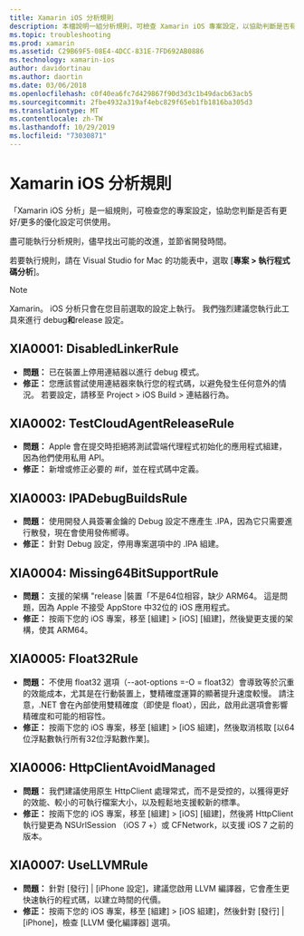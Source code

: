 ```yaml
---
title: Xamarin iOS 分析規則
description: 本檔說明一組分析規則，可檢查 Xamarin iOS 專案設定，以協助判斷是否有更多/更好的優化設定。
ms.topic: troubleshooting
ms.prod: xamarin
ms.assetid: C29B69F5-08E4-4DCC-831E-7FD692AB0886
ms.technology: xamarin-ios
author: davidortinau
ms.author: daortin
ms.date: 03/06/2018
ms.openlocfilehash: c0f40ea6fc7d429867f90d3d3c1b49dacb63acb5
ms.sourcegitcommit: 2fbe4932a319af4ebc829f65eb1fb1816ba305d3
ms.translationtype: MT
ms.contentlocale: zh-TW
ms.lasthandoff: 10/29/2019
ms.locfileid: "73030871"
---
```

# <a name="xamarinios-analysis-rules"></a>Xamarin iOS 分析規則

「Xamarin iOS 分析」是一組規則，可檢查您的專案設定，協助您判斷是否有更好/更多的優化設定可供使用。

盡可能執行分析規則，儘早找出可能的改進，並節省開發時間。

若要執行規則，請在 Visual Studio for Mac 的功能表中，選取 [**專案 > 執行程式碼分析**]。

> [!NOTE]
> Xamarin。 iOS 分析只會在您目前選取的設定上執行。 我們強烈建議您執行此工具來進行 debug**和**release 設定。

<a name="XIA0001" />

## <a name="xia0001-disabledlinkerrule"></a>XIA0001: DisabledLinkerRule

- **問題：** 已在裝置上停用連結器以進行 debug 模式。
- **修正：** 您應該嘗試使用連結器來執行您的程式碼，以避免發生任何意外的情況。
若要設定，請移至 Project > iOS Build > 連結器行為。

<a name="XIA0002" />

## <a name="xia0002-testcloudagentreleaserule"></a>XIA0002: TestCloudAgentReleaseRule

- **問題：** Apple 會在提交時拒絕將測試雲端代理程式初始化的應用程式組建，因為他們使用私用 API。
- **修正：** 新增或修正必要的 #if，並在程式碼中定義。

<a name="XIA0003" />

## <a name="xia0003-ipadebugbuildsrule"></a>XIA0003: IPADebugBuildsRule

- **問題：** 使用開發人員簽署金鑰的 Debug 設定不應產生 .IPA，因為它只需要進行散發，現在會使用發佈嚮導。
- **修正：** 針對 Debug 設定，停用專案選項中的 .IPA 組建。

<a name="XIA0004" />

## <a name="xia0004-missing64bitsupportrule"></a>XIA0004: Missing64BitSupportRule

- **問題：** 支援的架構 "release |裝置「不是64位相容，缺少 ARM64。 這是問題，因為 Apple 不接受 AppStore 中32位的 iOS 應用程式。
- **修正：** 按兩下您的 iOS 專案，移至 [組建] > [iOS] [組建]，然後變更支援的架構，使其 ARM64。

<a name="XIA0005" />

## <a name="xia0005-float32rule"></a>XIA0005: Float32Rule

- **問題：** 不使用 float32 選項（--aot-options =-O = float32）會導致等於沉重的效能成本，尤其是在行動裝置上，雙精確度運算的顯著提升速度較慢。 請注意，.NET 會在內部使用雙精確度（即使是 float），因此，啟用此選項會影響精確度和可能的相容性。
- **修正：** 按兩下您的 iOS 專案，移至 [組建] > [iOS 組建]，然後取消核取 [以64位浮點數執行所有32位浮點數作業]。

<a name="XIA0006" />

## <a name="xia0006-httpclientavoidmanaged"></a>XIA0006: HttpClientAvoidManaged

- **問題：** 我們建議使用原生 HttpClient 處理常式，而不是受控的，以獲得更好的效能、較小的可執行檔案大小，以及輕鬆地支援較新的標準。
- **修正：** 按兩下您的 iOS 專案，移至 [組建] > [iOS] [組建]，然後將 HttpClient 執行變更為 NSUrlSession （iOS 7 +）或 CFNetwork，以支援 iOS 7 之前的版本。

<a name="XIA0007" />

## <a name="xia0007-usellvmrule"></a>XIA0007: UseLLVMRule

- **問題：** 針對 [發行] | [iPhone 設定]，建議您啟用 LLVM 編譯器，它會產生更快速執行的程式碼，以建立時間的代價。
- **修正：** 按兩下您的 iOS 專案，移至 [組建] > [iOS 組建]，然後針對 [發行] | [iPhone]，檢查 [LLVM 優化編譯器] 選項。
